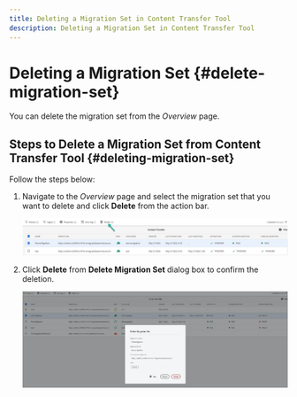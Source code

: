 ```yaml
---
title: Deleting a Migration Set in Content Transfer Tool
description: Deleting a Migration Set in Content Transfer Tool
---
```


# Deleting a Migration Set {#delete-migration-set}

You can delete the migration set from the *Overview* page.

## Steps to Delete a Migration Set from Content Transfer Tool {#deleting-migration-set}

Follow the steps below:

1. Navigate to the *Overview* page and select the migration set that you want to delete and click **Delete** from the action bar.

   ![image](/help/move-to-cloud-service/content-transfer-tool/assets/delete-1.png)

1. Click **Delete** from **Delete Migration Set** dialog box to confirm the deletion.

   ![image](/help/move-to-cloud-service/content-transfer-tool/assets/delete-3.png)
